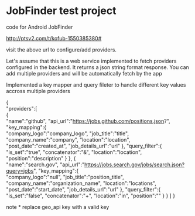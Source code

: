 # JobFinder test project
code for Android JobFinder

http://ptsv2.com/t/kofub-1550385380#

visit the above url to configure/add providers.

Let's assume that this is a web service implemented to fetch providers configured in the backend.
It returns a json string format response.
You can add multiple providers and will be automatically fetch by the app

Implemented a key mapper and query fileter to handle different key values accross multiple providers

{  
   "providers":[  
      {  
         "name":"github",
         "api_url":"https://jobs.github.com/positions.json?",
         "key_mapping":{  
            "company_logo":"company_logo",
            "job_title":"title",
            "company_name":"company",
            "location":"location",
            "post_date":"created_at",
            "job_details_url":"url"
         },
         "query_filter":{  
            "is_set":"true",
            "concatenator":"&",
            "location":"location",
            "position":"description"
         }
      },
      {  
         "name":"search.gov",
         "api_url":"https://jobs.search.gov/jobs/search.json?query=jobs",
         "key_mapping":{  
            "company_logo":"null",
            "job_title":"position_title",
            "company_name":"organization_name",
            "location":"locations",
            "post_date":"start_date",
            "job_details_url":"url"
         },
         "query_filter":{  
            "is_set":"false",
            "concatenator":"+",
            "location":"in",
            "position":""
         }
      }
   ]
}

note * replace geo_api key with a valid key

